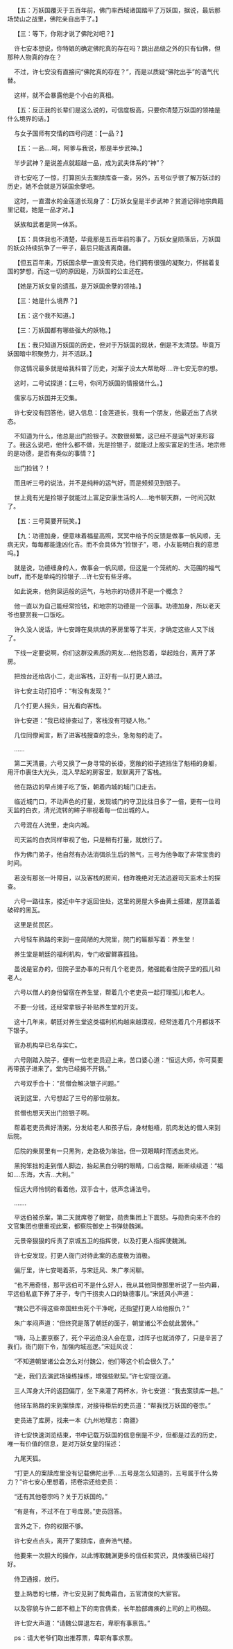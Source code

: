     【五：万妖国覆灭于五百年前，佛门率西域诸国踏平了万妖国，据说，最后那场焚山之战里，佛陀亲自出手了。】

    【三：等下，你刚才说了佛陀对吧？】

    许七安本想说，你特娘的确定佛陀真的存在吗？跳出品级之外的只有仙佛，但那种人物真的存在？

    不过，许七安没有直接问“佛陀真的存在？”，而是以质疑“佛陀出手”的语气代替。

    这样，就不会暴露他是个小白的真相。

    【五：反正我的长辈们是这么说的，可信度极高，只要你清楚万妖国的领袖是什么境界的话。】

    与女子国师有交情的四号问道：【一品？】

    【五：一品....呵，阿爹与我说，那是半步武神。】

    半步武神？是说差点就超越一品，成为武夫体系的“神”？

    许七安吃了一惊，打算回头去案牍库查一查，另外，五号似乎很了解万妖过的历史，她不会就是万妖国余孽吧。

    这时，一直潜水的金莲道长现身了：【万妖女皇是半步武神？贫道记得地宗典籍里记载，她是一品才对。】

    妖族和武者是同一体系。

    【五：具体我也不清楚，毕竟那是五百年前的事了。万妖女皇陨落后，万妖国的妖众持续抗争了一甲子，最后只能逃离南疆。

    【但五百年来，万妖国余孽一直没有灭绝，他们拥有很强的凝聚力，怀揣着复国的梦想，而这一切的原因是，万妖国的公主还在。

    【她是万妖女皇的遗孤，是万妖国余孽的领袖。】

    【三：她是什么境界？】

    【五：这个我不知道。】

    【三：万妖国都有哪些强大的妖物。】

    【五：我只知道万妖国的历史，但对于万妖国的现状，倒是不太清楚。毕竟万妖国暗中积聚势力，并不活跃。】

    你这情况最多就是给我科普了历史，对案子没太大帮助呀....许七安无奈的想。

    这时，二号试探道：【三号，你问万妖国的情报做什么。】

    儒家与万妖国并无交集。

    许七安没有回答他，键入信息：【金莲道长，我有一个朋友，他最近出了点状态。

    不知道为什么，他总是出门捡银子。次数很频繁，这已经不是运气好来形容了。我这么说吧，他什么都不做，光是捡银子，就能过上殷实富足的生活。地宗修的是功德，是否有类似的事情？】

    出门捡钱？！

    而且听三号的说法，并不是纯粹的运气好，而是频频见到银子。

    世上竟有光是捡银子就能过上富足安康生活的人....地书聊天群，一时间沉默了。

    【五：三号莫要开玩笑。】

    【九：功德加身，便意味着福星高照，冥冥中给予的反馈是做事一帆风顺，无病无灾，每每都能逢凶化吉。而不会具体为“捡银子”，嗯，小友能明白我的意思吗。】

    就是说，功德缠身的人，做事会一帆风顺，但这是一个笼统的、大范围的福气buff，而不是单纯的捡银子....许七安有些牙疼。

    如此说来，他狗屎运般的运气，与地宗的功德并不是一个概念？

    他一直以为自己能经常捡钱，和地宗的功德是一个回事。功德加身，所以老天爷也要赏我一口饭吃。

    许久没人说话，许七安蹲在臭烘烘的茅房里等了半天，才确定这些人又下线了。

    下线一定要说啊，你们这群没素质的网友....他抱怨着，举起烛台，离开了茅房。

    把烛台还给店小二，走出客栈，正好有一队打更人路过。

    许七安主动打招呼：“有没有发现？”

    几个打更人摇头，目光看向客栈。

    许七安道：“我已经排查过了，客栈没有可疑人物。”

    几位同僚闻言，断了进客栈搜查的念头，急匆匆的走了。

    ......

    第二天清晨，六号又换了一身寻常的长褂，宽敞的褂子遮挡住了魁梧的身躯，用汗巾裹住大光头，混入早起的房客里，默默离开了客栈。

    他在路边的早点摊子吃了饭，朝着内城的城门口走去。

    临近城门口，不动声色的打量，发现城门的守卫比往日多了一倍，更有一位司天监的白衣，清光流转的眸子审视着每一位出城的人。

    六号混在人流里，走向内城。

    司天监的白衣同样审视了他，只是稍有打量，就放行了。

    作为佛门弟子，他自然有办法消弭杀生后的煞气，三号为他争取了非常宝贵的时间。

    若没有那张一叶障目，以及客栈的房间，他昨晚绝对无法逃避司天监术士的探查。

    六号一路往东，接近中午才返回住处，这里的房屋大多由黄土搭建，屋顶盖着破碎的黑瓦。

    这里是贫民区。

    六号轻车熟路的来到一座简陋的大院里，院门的匾额写着：养生堂！

    养生堂是朝廷的福利机构，专门收留鳏寡孤独。

    虽说是官办的，但院子里办事的只有几个老吏员，勉强能看住院子里的孤儿和老人。

    六号以僧人的身份留宿在养生堂，帮着几个老吏员一起打理孤儿和老人。

    不要一分钱，还经常拿银子补贴养生堂的开支。

    这十几年来，朝廷对养生堂这类福利机构越来越漠视，经常连着几个月都拨不下银子。

    官办机构早已名存实亡。

    六号刚踏入院子，便有一位老吏员迎上来，苦口婆心道：“恒远大师，你可莫要再带孩子进来了。堂内已经揭不开锅。”

    六号双手合十：“贫僧会解决银子问题。”

    说到这里，六号想起了三号的那位朋友。

    贫僧也想天天出门捡银子啊。

    帮着老吏员煮好清粥，分发给老人和孩子后，身材魁梧，肌肉发达的僧人来到后院。

    后院的柴房里有一只黑狗，走路极为笨拙，但一双眼睛时而透出灵光。

    黑狗笨拙的走到僧人脚边，抬起黑白分明的眼睛，口齿含糊，断断续续道：“福如....东海，大吉...大利。”

    恒远大师怜悯的看着他，双手合十，低声念诵法号。

    .......

    平远伯被杀案，第二天就席卷了朝堂，勋贵集团上下震怒。与勋贵向来不合的文官集团也很重视此案，都察院御史上书弹劾魏渊。

    元景帝狠狠的斥责了京城五卫的指挥使，以及打更人指挥使魏渊。

    许七安发现，打更人衙门对待此案的态度极为消极。

    偏厅里，许七安喝着茶，与宋廷风、朱广孝闲聊。

    “也不用奇怪，那平远伯可不是什么好人，我从其他同僚那里听说了一些内幕，平远伯私底下养了牙子，专门干拐卖人口的缺德事儿。”宋廷风小声道：

    “魏公巴不得这些帝国蛀虫死个干净呢，还指望打更人给他报仇？”

    朱广孝闷声道：“但终究是落了朝廷的面子，朝堂诸公不会就此罢休。”

    “嗨，马上要京察了，死个平远伯没人会在意，过阵子也就消停了，只是辛苦了我们，衙门刚下令，加强内城巡逻。”宋廷风说：

    “不知道朝堂诸公会怎么对付魏公，他们等这个机会很久了。”

    “走，我们去演武场操练操练，增强些默契。”许七安提议道。

    三人浑身大汗的返回偏厅，坐下来灌了两杯水，许七安道：“我去案牍库一趟。”

    他轻车熟路的来到案牍库，对接待柜后的吏员道：“帮我找万妖国的卷宗。”

    吏员进了库房，找来一本《九州地理志：南疆》

    许七安快速浏览结束，书中记载万妖国的信息倒是不少，但都是过去的历史，唯一有价值的信息，是对万妖女皇的描述：

    九尾天狐。

    “打更人的案牍库里没有记载佛陀出手....五号是怎么知道的，五号属于什么势力？”许七安心里想着，把卷宗还给吏员：

    “还有其他卷宗吗？关于万妖国的。”

    “有是有，不过不在丁号库房。”吏员回答。

    言外之下，你的权限不够。

    许七安点点头，离开了案牍库，直奔浩气楼。

    他要来一次胆大的操作，以此博取魏渊更多的信任和赏识，具体腹稿已经打好。

    侍卫通报，放行。

    登上熟悉的七楼，许七安见到了鬓角霜白，五官清俊的大宦官。

    以及容貌与许二郎不相上下的南宫倩柔，长年脸部瘫痪的上司的上司杨砚。

    许七安大声道：“请魏公屏退左右，卑职有事禀告。”

    ps：请大老爷们取出推荐票，卑职有事求票。